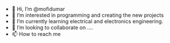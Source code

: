 - 👋 Hi, I’m @mofidumar
- 👀 I’m interested in programming and creating the new projects
- 🌱 I’m currently learning electrical and electronics engineering.
- 💞️ I’m looking to collaborate on ....
- 📫 How to reach me 

<!---
mofidumar15/mofidumar15 is a ✨ special ✨ repository because its `README.md` (this file) appears on your GitHub profile.
You can click the Preview link to take a look at your changes.
--->

